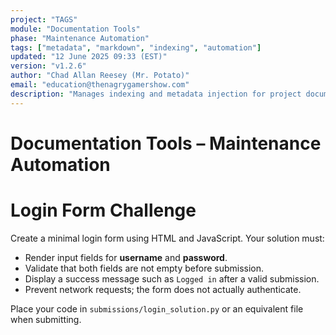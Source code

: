 ```yaml
---
project: "TAGS"
module: "Documentation Tools"
phase: "Maintenance Automation"
tags: ["metadata", "markdown", "indexing", "automation"]
updated: "12 June 2025 09:33 (EST)"
version: "v1.2.6"
author: "Chad Allan Reesey (Mr. Potato)"
email: "education@thenagrygamershow.com"
description: "Manages indexing and metadata injection for project documentation."
---
```


# Documentation Tools – Maintenance Automation
<!-- PATCHED v0.1.28 challenges/login-challenge.md — Login form challenge -->

# Login Form Challenge

Create a minimal login form using HTML and JavaScript. Your solution must:

- Render input fields for **username** and **password**.
- Validate that both fields are not empty before submission.
- Display a success message such as `Logged in` after a valid submission.
- Prevent network requests; the form does not actually authenticate.

Place your code in `submissions/login_solution.py` or an equivalent file when submitting.
